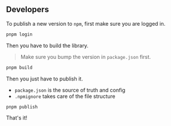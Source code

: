 ## Developers

To publish a new version to `npm`, first make sure you are logged in.

```sh
pnpm login
```

Then you have to build the library.

> Make sure you bump the version in `package.json` first.

```sh
pnpm build
```

Then you just have to publish it.

- `package.json` is the source of truth and config
- `.npmignore` takes care of the file structure

```sh
pnpm publish
```

That's it!
